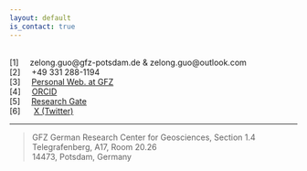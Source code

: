 ```yaml
---
layout: default
is_contact: true
---
```


<br>

<!-- 
1. &#128231;: zelong.guo@gfz-potsdam.de & zelong.guo@outlook.com  
2. &#9742;: +49 331 288-1194  
3. &#127757;: [Personal Web. at GFZ](https://www.gfz-potsdam.de/en/staff/zelong-guo/sec14/)
4. <div itemscope itemtype="https://schema.org/Person"><a itemprop="sameAs" content="https://orcid.org/0000-0001-7064-5961" href="https://orcid.org/0000-0001-7064-5961" target="orcid.widget" rel="me noopener noreferrer" style="vertical-align:top;"><img src="https://orcid.org/sites/default/files/images/orcid_16x16.png" style="width:1em;margin-right:.5em;" alt="ORCID iD icon">https://orcid.org/0000-0001-7064-5961</a></div>
5. [Research Gate](https://www.researchgate.net/profile/Zelong-Guo)  
6. [Twitter](https://twitter.com/zelong_guo)  
-->


<!-- setting it with my fontawesome kit -->
<script src="https://kit.fontawesome.com/c30765c418.js" crossorigin="anonymous"></script>

<div style="text-align: left;">
    [1] &nbsp; <i class="fa-solid fa-envelope fa-1x" style="vertical-align: middle;"></i>&nbsp; zelong.guo@gfz-potsdam.de & zelong.guo@outlook.com 
</div>

<div style="text-align: left;">
    [2] &nbsp; <i class="fa-solid fa-phone fa-1x" style="vertical-align: middle;"></i>&nbsp; +49 331 288-1194
</div>

<div style="text-align: left;">
    [3] &nbsp; <i class="fa-solid fa-arrow-up-right-from-square fa-1x" style="vertical-align: middle;"></i>&nbsp; <a href="https://www.gfz-potsdam.de/en/staff/zelong-guo/sec14/">Personal Web. at GFZ</a>
</div>

<div style="text-align: left;">
    [4] &nbsp; <i class="fa-brands fa-orcid fa-1x" style="color: #a6ce39; vertical-align: middle;"></i>&nbsp; <a href="https://orcid.org/0000-0001-7064-5961">ORCID</a>
</div>

<div style="text-align: left;">
    [5] &nbsp; <i class="fa-brands fa-researchgate fa-1x" style="color: #808185; vertical-align: middle;"></i>&nbsp; <a href="https://www.researchgate.net/profile/Zelong-Guo">Research Gate</a>
</div>

<div style="text-align: left;">
    [6] &nbsp;&nbsp; <i class="fa-brands fa-x-twitter fa-1x" style="vertical-align: middle;"></i>&nbsp; <a href="https://twitter.com/zelong_guo">X (Twitter)</a>
</div>

***

> GFZ German Research Center for Geosciences, Section 1.4   
Telegrafenberg, A17, Room 20.26  
14473, Potsdam, Germany

<br>
